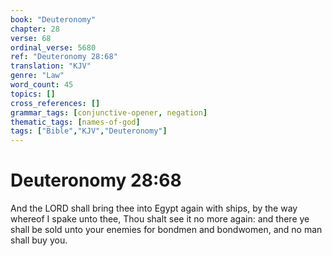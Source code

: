 ```yaml
---
book: "Deuteronomy"
chapter: 28
verse: 68
ordinal_verse: 5680
ref: "Deuteronomy 28:68"
translation: "KJV"
genre: "Law"
word_count: 45
topics: []
cross_references: []
grammar_tags: [conjunctive-opener, negation]
thematic_tags: [names-of-god]
tags: ["Bible","KJV","Deuteronomy"]
---
```


# Deuteronomy 28:68

And the LORD shall bring thee into Egypt again with ships, by the way whereof I spake unto thee, Thou shalt see it no more again: and there ye shall be sold unto your enemies for bondmen and bondwomen, and no man shall buy you.
